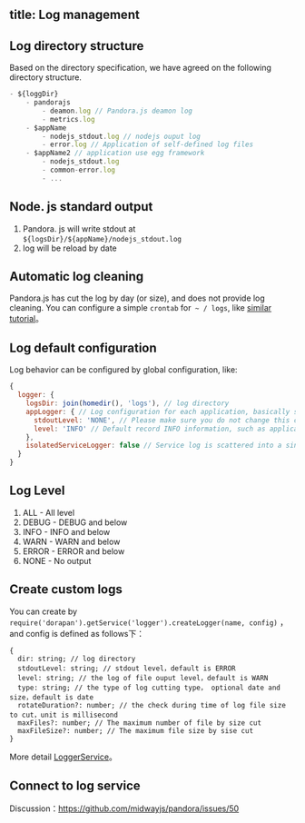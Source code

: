 title: Log management
---

## Log directory structure

Based on the directory specification, we have agreed on the following directory structure.

```js
- ${loggDir}
	- pandorajs
		- deamon.log // Pandora.js deamon log
		- metrics.log 
	- $appName
		- nodejs_stdout.log // nodejs ouput log
		- error.log // Application of self-defined log files
	- $appName2 // application use egg framework
		- nodejs_stdout.log
		- common-error.log
		- ... 
```

## Node. js standard output

1. Pandora. js will write stdout at `${logsDir}/${appName}/nodejs_stdout.log`
2. log will be reload by date


## Automatic log cleaning

Pandora.js has cut the log by day (or size), and does not provide log cleaning. You can configure a simple `crontab` for` ~ / logs`, like [similar tutorial](https://www.cnblogs.com/peida/archive/2013/03/25/2980121.html)。

## Log default configuration

Log behavior can be configured by global configuration, like:

```javascript
{
  logger: {
    logsDir: join(homedir(), 'logs'), // log directory
    appLogger: { // Log configuration for each application, basically stdout
      stdoutLevel: 'NONE', // Please make sure you do not change this configuration by default without output to the stdout of daemon
      level: 'INFO' // Default record INFO information, such as application start or stop, is recommended to keep INFO
    },
    isolatedServiceLogger: false // Service log is scattered into a single log file, it is recommended to keep false
  }
}
```

## Log Level

1. ALL - All level
2. DEBUG - DEBUG and below
3. INFO - INFO and below
4. WARN - WARN and below
5. ERROR - ERROR and below
6. NONE - No output


## Create custom logs

You can create by  `require('dorapan').getService('logger').createLogger(name, config)` ，and config is defined as follows下：


```
{
  dir: string; // log directory
  stdoutLevel: string; // stdout level，default is ERROR
  level: string; // the log of file ouput level，default is WARN
  type: string; // the type of log cutting type， optional date and size，default is date
  rotateDuration?: number; // the check during time of log file size to cut，unit is millisecond
  maxFiles?: number; // The maximum number of file by size cut
  maxFileSize?: number; // The maximum file size by sise cut
}
```
More detail [LoggerService](http://www.midwayjs.org/pandora/api-reference/service-logger/classes/loggerservice.html)。

## Connect to log service

Discussion：<https://github.com/midwayjs/pandora/issues/50>
